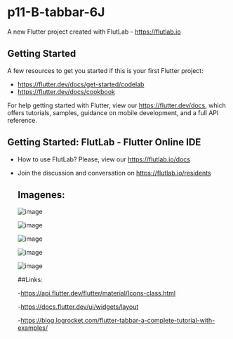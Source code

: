 # p11-B-tabbar-6J

A new Flutter project created with FlutLab - https://flutlab.io

## Getting Started

A few resources to get you started if this is your first Flutter project:

- https://flutter.dev/docs/get-started/codelab
- https://flutter.dev/docs/cookbook

For help getting started with Flutter, view our
https://flutter.dev/docs, which offers tutorials,
samples, guidance on mobile development, and a full API reference.

## Getting Started: FlutLab - Flutter Online IDE

- How to use FlutLab? Please, view our https://flutlab.io/docs
- Join the discussion and conversation on https://flutlab.io/residents

  ## Imagenes:

  ![image](https://github.com/JorgeMeza123/p11-b-tabbar-6j/assets/143548420/e427bf90-9670-482d-9168-6de99884f518)

  ![image](https://github.com/JorgeMeza123/p11-b-tabbar-6j/assets/143548420/565a3cc2-1d3c-4fbf-999c-9ca5ba807766)

  ![image](https://github.com/JorgeMeza123/p11-b-tabbar-6j/assets/143548420/98d14b02-a0e9-4baf-99d3-204b545db5c3)

  ![image](https://github.com/JorgeMeza123/p11-b-tabbar-6j/assets/143548420/9b3c481d-33ae-42aa-9c14-a1744e36dbd2)

  ![image](https://github.com/JorgeMeza123/p11-b-tabbar-6j/assets/143548420/354f7db8-756a-4705-9e51-9dbefe417e98)

  ##Links:
  
  -https://api.flutter.dev/flutter/material/Icons-class.html

  -https://docs.flutter.dev/ui/widgets/layout

  -https://blog.logrocket.com/flutter-tabbar-a-complete-tutorial-with-examples/





